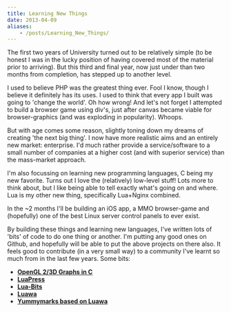 ```yaml
---
title: Learning New Things
date: 2013-04-09
aliases:
    - /posts/Learning_New_Things/
---
```


The first two years of University turned out to be relatively simple (to be honest I was in the lucky position of having covered most of the material prior to arriving). But this third and final year, now just under than two months from completion, has stepped up to another level.

I used to believe PHP was the greatest thing ever. Fool I know, though I believe it definitely has its uses. I used to think that every app I built was going to 'change the world'. Oh how wrong! And let's not forget I attempted to build a browser game using div's, just after canvas became viable for browser-graphics (and was exploding in popularity). Whoops.

But with age comes some reason, slightly toning down my dreams of creating 'the next big thing'. I now have more realistic aims and an entirely new market: enterprise. I'd much rather provide a service/software to a small number of companies at a higher cost (and with superior service) than the mass-market approach.

I'm also focussing on learning new programming languages, C being my new favorite. Turns out I love the (relatively) low-level stuff! Lots more to think about, but I like being able to tell exactly what's going on and where. Lua is my other new thing, specifically Lua+Nginx combined.

In the ~2 months I'll be building an iOS app, a MMO browser-game and (hopefully) one of the best Linux server control panels to ever exist.

By building these things and learning new languages, I've written lots of 'bits' of code to do one thing or another. I'm putting any good ones on Github, and hopefully will be able to put the above projects on there also. It feels good to contribute (in a very small way) to a community I've learnt so much from in the last few years. Some bits:

+ [**OpenGL 2/3D Graphs in C**](https://github.com/Fizzadar/opengl-graphing)
+ [**LuaPress**](https://github.com/Fizzadar/Luapress)
+ [**Lua-Bits**](https://github.com/Fizzadar/Lua-Bits)
+ [**Luawa**](https://github.com/Fizzadar/Luawa)
+ [**Yummymarks based on Luawa**](https://github.com/Fizzadar/yummymarks)

